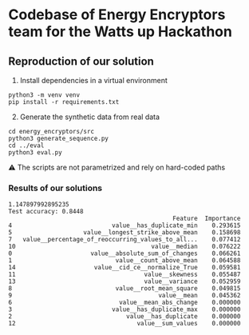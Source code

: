 # Codebase of Energy Encryptors team for the Watts up Hackathon

## Reproduction of our solution

1. Install dependencies in a virtual environment

```
python3 -m venv venv
pip install -r requirements.txt
```

2. Generate the synthetic data from real data

```
cd energy_encryptors/src
python3 generate_sequence.py
cd ../eval
python3 eval.py
```

⚠️ The scripts are not parametrized and rely on hard-coded paths

### Results of our solutions

```
1.147897992895235
Test accuracy: 0.8448
                                              Feature  Importance
4                            value__has_duplicate_min    0.293615
5                    value__longest_strike_above_mean    0.158698
7   value__percentage_of_reoccurring_values_to_all...    0.077412
10                                      value__median    0.076222
0                      value__absolute_sum_of_changes    0.066261
1                             value__count_above_mean    0.064588
14                      value__cid_ce__normalize_True    0.059581
11                                    value__skewness    0.055487
13                                    value__variance    0.052959
8                             value__root_mean_square    0.049815
9                                         value__mean    0.045362
6                              value__mean_abs_change    0.000000
3                            value__has_duplicate_max    0.000000
2                                value__has_duplicate    0.000000
12                                  value__sum_values    0.000000
```


